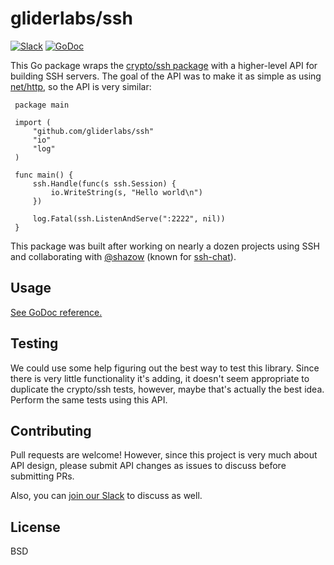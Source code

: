 # gliderlabs/ssh

[![Slack](https://slack.gliderlabs.com/badge.svg)](http://slack.gliderlabs.com) [![GoDoc](https://godoc.org/github.com/gliderlabs/ssh?status.svg)](https://godoc.org/github.com/gliderlabs/ssh)

This Go package wraps the [crypto/ssh
package](https://godoc.org/golang.org/x/crypto/ssh) with a higher-level API for
building SSH servers. The goal of the API was to make it as simple as using
[net/http](https://golang.org/pkg/net/http/), so the API is very similar:

```
 package main
 
 import (
     "github.com/gliderlabs/ssh"
     "io"
     "log"
 )
 
 func main() {
     ssh.Handle(func(s ssh.Session) {
         io.WriteString(s, "Hello world\n")
     })  
 
     log.Fatal(ssh.ListenAndServe(":2222", nil))
 }

```

This package was built after working on nearly a dozen projects using SSH and
collaborating with [@shazow](https://twitter.com/shazow) (known for [ssh-chat](https://github.com/shazow/ssh-chat)).

## Usage

[See GoDoc reference.](https://godoc.org/github.com/gliderlabs/ssh)

## Testing

We could use some help figuring out the best way to test this library. Since
there is very little functionality it's adding, it doesn't seem appropriate to
duplicate the crypto/ssh tests, however, maybe that's actually the best idea. Perform
the same tests using this API.

## Contributing

Pull requests are welcome! However, since this project is very much about API
design, please submit API changes as issues to discuss before submitting PRs.

Also, you can [join our Slack](http://slack.gliderlabs.com) to discuss as well.

## License

BSD
